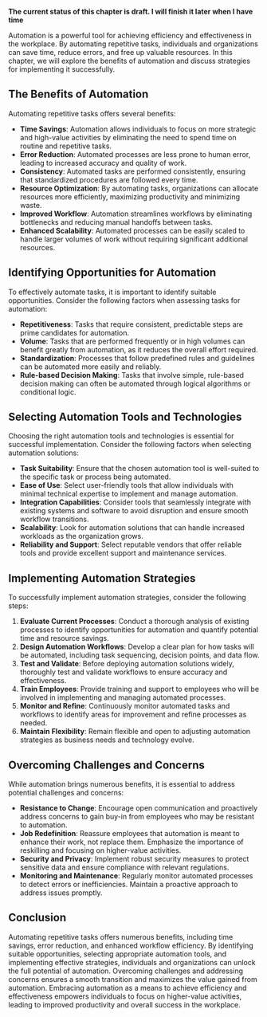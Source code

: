 **The current status of this chapter is draft. I will finish it later when I have time**

Automation is a powerful tool for achieving efficiency and effectiveness in the workplace. By automating repetitive tasks, individuals and organizations can save time, reduce errors, and free up valuable resources. In this chapter, we will explore the benefits of automation and discuss strategies for implementing it successfully.

The Benefits of Automation
--------------------------

Automating repetitive tasks offers several benefits:

* **Time Savings**: Automation allows individuals to focus on more strategic and high-value activities by eliminating the need to spend time on routine and repetitive tasks.
* **Error Reduction**: Automated processes are less prone to human error, leading to increased accuracy and quality of work.
* **Consistency**: Automated tasks are performed consistently, ensuring that standardized procedures are followed every time.
* **Resource Optimization**: By automating tasks, organizations can allocate resources more efficiently, maximizing productivity and minimizing waste.
* **Improved Workflow**: Automation streamlines workflows by eliminating bottlenecks and reducing manual handoffs between tasks.
* **Enhanced Scalability**: Automated processes can be easily scaled to handle larger volumes of work without requiring significant additional resources.

Identifying Opportunities for Automation
----------------------------------------

To effectively automate tasks, it is important to identify suitable opportunities. Consider the following factors when assessing tasks for automation:

* **Repetitiveness**: Tasks that require consistent, predictable steps are prime candidates for automation.
* **Volume**: Tasks that are performed frequently or in high volumes can benefit greatly from automation, as it reduces the overall effort required.
* **Standardization**: Processes that follow predefined rules and guidelines can be automated more easily and reliably.
* **Rule-based Decision Making**: Tasks that involve simple, rule-based decision making can often be automated through logical algorithms or conditional logic.

Selecting Automation Tools and Technologies
-------------------------------------------

Choosing the right automation tools and technologies is essential for successful implementation. Consider the following factors when selecting automation solutions:

* **Task Suitability**: Ensure that the chosen automation tool is well-suited to the specific task or process being automated.
* **Ease of Use**: Select user-friendly tools that allow individuals with minimal technical expertise to implement and manage automation.
* **Integration Capabilities**: Consider tools that seamlessly integrate with existing systems and software to avoid disruption and ensure smooth workflow transitions.
* **Scalability**: Look for automation solutions that can handle increased workloads as the organization grows.
* **Reliability and Support**: Select reputable vendors that offer reliable tools and provide excellent support and maintenance services.

Implementing Automation Strategies
----------------------------------

To successfully implement automation strategies, consider the following steps:

1. **Evaluate Current Processes**: Conduct a thorough analysis of existing processes to identify opportunities for automation and quantify potential time and resource savings.
2. **Design Automation Workflows**: Develop a clear plan for how tasks will be automated, including task sequencing, decision points, and data flow.
3. **Test and Validate**: Before deploying automation solutions widely, thoroughly test and validate workflows to ensure accuracy and effectiveness.
4. **Train Employees**: Provide training and support to employees who will be involved in implementing and managing automated processes.
5. **Monitor and Refine**: Continuously monitor automated tasks and workflows to identify areas for improvement and refine processes as needed.
6. **Maintain Flexibility**: Remain flexible and open to adjusting automation strategies as business needs and technology evolve.

Overcoming Challenges and Concerns
----------------------------------

While automation brings numerous benefits, it is essential to address potential challenges and concerns:

* **Resistance to Change**: Encourage open communication and proactively address concerns to gain buy-in from employees who may be resistant to automation.
* **Job Redefinition**: Reassure employees that automation is meant to enhance their work, not replace them. Emphasize the importance of reskilling and focusing on higher-value activities.
* **Security and Privacy**: Implement robust security measures to protect sensitive data and ensure compliance with relevant regulations.
* **Monitoring and Maintenance**: Regularly monitor automated processes to detect errors or inefficiencies. Maintain a proactive approach to address issues promptly.

Conclusion
----------

Automating repetitive tasks offers numerous benefits, including time savings, error reduction, and enhanced workflow efficiency. By identifying suitable opportunities, selecting appropriate automation tools, and implementing effective strategies, individuals and organizations can unlock the full potential of automation. Overcoming challenges and addressing concerns ensures a smooth transition and maximizes the value gained from automation. Embracing automation as a means to achieve efficiency and effectiveness empowers individuals to focus on higher-value activities, leading to improved productivity and overall success in the workplace.
